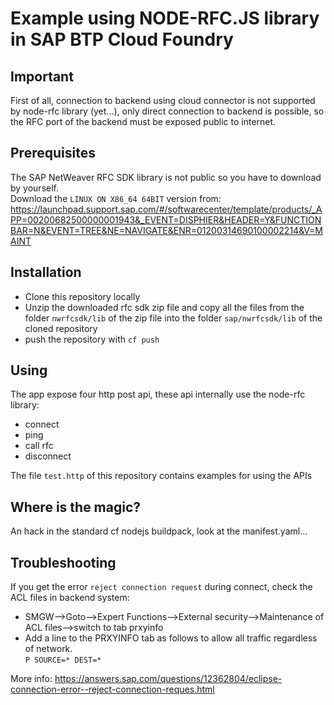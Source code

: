 # Example using NODE-RFC.JS library in SAP BTP Cloud Foundry

## Important
First of all, connection to backend using cloud connector is not supported by node-rfc library (yet...), only direct connection to backend is possible, so the RFC port of the backend must be exposed public to internet.

## Prerequisites
The SAP NetWeaver RFC SDK library is not public so you have to download by yourself.  
Download the `LINUX ON X86_64 64BIT` version from:
https://launchpad.support.sap.com/#/softwarecenter/template/products/_APP=00200682500000001943&_EVENT=DISPHIER&HEADER=Y&FUNCTIONBAR=N&EVENT=TREE&NE=NAVIGATE&ENR=01200314690100002214&V=MAINT

## Installation
- Clone this repository locally
- Unzip the downloaded rfc sdk zip file and copy all the files from the folder `nwrfcsdk/lib` of the zip file into the folder `sap/nwrfcsdk/lib` of the cloned repository
- push the repository with `cf push`

## Using
The app expose four http post api, these api internally use the node-rfc library:
- connect
- ping
- call rfc
- disconnect

The file `test.http` of this repository contains examples for using the APIs

## Where is the magic?
An hack in the standard cf nodejs buildpack, look at the manifest.yaml...

## Troubleshooting
If you get the error `reject connection request` during connect, check the ACL files in backend system:  
- SMGW-->Goto-->Expert Functions-->External security-->Maintenance of ACL files-->switch to tab prxyinfo  
- Add a line to the PRXYINFO tab as follows to allow all traffic regardless of network.  
`P SOURCE=* DEST=*`

More info:
https://answers.sap.com/questions/12362804/eclipse-connection-error--reject-connection-reques.html